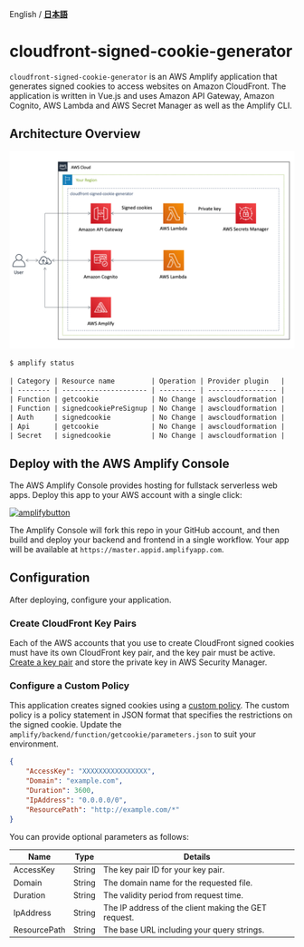 English / [**日本語**](README_JP.md)

# cloudfront-signed-cookie-generator

``cloudfront-signed-cookie-generator`` is an AWS Amplify application that generates signed cookies to access websites on Amazon CloudFront. The application is written in Vue.js and uses Amazon API Gateway, Amazon Cognito, AWS Lambda and AWS Secret Manager as well as the Amplify CLI.

## Architecture Overview

![architecture](public/architecture.png)

```
$ amplify status

| Category | Resource name         | Operation | Provider plugin   |
| -------- | --------------------- | --------- | ----------------- |
| Function | getcookie             | No Change | awscloudformation |
| Function | signedcookiePreSignup | No Change | awscloudformation |
| Auth     | signedcookie          | No Change | awscloudformation |
| Api      | getcookie             | No Change | awscloudformation |
| Secret   | signedcookie          | No Change | awscloudformation |
```

## Deploy with the AWS Amplify Console

The AWS Amplify Console provides hosting for fullstack serverless web apps. Deploy this app to your AWS account with a single click:

[![amplifybutton](https://oneclick.amplifyapp.com/button.svg)](https://console.aws.amazon.com/amplify/home#/deploy?repo=https://github.com/eijikominami/cloudfront-signed-cookie-generator-generator)

The Amplify Console will fork this repo in your GitHub account, and then build and deploy your backend and frontend in a single workflow. Your app will be available at ``https://master.appid.amplifyapp.com``.

## Configuration

After deploying, configure your application.

### Create CloudFront Key Pairs

Each of the AWS accounts that you use to create CloudFront signed cookies must have its own CloudFront key pair, and the key pair must be active. [Create a key pair](https://docs.aws.amazon.com/AmazonCloudFront/latest/DeveloperGuide/private-content-trusted-signers.html#private-content-creating-cloudfront-key-pairs) and store the private key in AWS Security Manager.

### Configure a Custom Policy 

This application creates signed cookies using a [custom policy](https://docs.aws.amazon.com/AmazonCloudFront/latest/DeveloperGuide/private-content-setting-signed-cookie-custom-policy.html). The custom policy is a policy statement in JSON format that specifies the restrictions on the signed cookie. Update the ``amplify/backend/function/getcookie/parameters.json`` to suit your environment.

```json:amplify/backend/function/getcookie/parameters.json
{
    "AccessKey": "XXXXXXXXXXXXXXXX",
    "Domain": "example.com",
    "Duration": 3600,
    "IpAddress": "0.0.0.0/0",
    "ResourcePath": "http://example.com/*"
}
```

You can provide optional parameters as follows:

| Name | Type | Details | 
| --- | --- | --- |
| AccessKey | String | The key pair ID for your key pair. |
| Domain | String | The domain name for the requested file. |
| Duration | String | The validity period from request time. |
| IpAddress | String | The IP address of the client making the GET request.  |
| ResourcePath | String | The base URL including your query strings. |